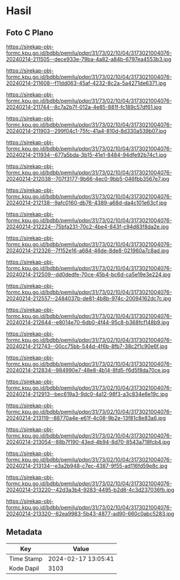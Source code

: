 # Hasil

## Foto C Plano

https://sirekap-obj-formc.kpu.go.id/bdbb/pemilu/pdpr/31/73/02/10/04/3173021004076-20240214-211505--dece933e-79ba-4a82-a84b-6797ea4553b3.jpg

https://sirekap-obj-formc.kpu.go.id/bdbb/pemilu/pdpr/31/73/02/10/04/3173021004076-20240214-211608--f11dd063-45af-4232-8c2a-5a4271de6371.jpg

https://sirekap-obj-formc.kpu.go.id/bdbb/pemilu/pdpr/31/73/02/10/04/3173021004076-20240214-211744--8c7a2b7f-012a-4e85-881f-fc189c57df61.jpg

https://sirekap-obj-formc.kpu.go.id/bdbb/pemilu/pdpr/31/73/02/10/04/3173021004076-20240214-211903--299f04c1-75fc-41a4-810d-8d330a539b07.jpg

https://sirekap-obj-formc.kpu.go.id/bdbb/pemilu/pdpr/31/73/02/10/04/3173021004076-20240214-211934--677a5bda-3b15-41e1-8484-94dfe92b74c1.jpg

https://sirekap-obj-formc.kpu.go.id/bdbb/pemilu/pdpr/31/73/02/10/04/3173021004076-20240214-212038--707f3177-9b66-4ec0-9bb5-046fbb3567e7.jpg

https://sirekap-obj-formc.kpu.go.id/bdbb/pemilu/pdpr/31/73/02/10/04/3173021004076-20240214-212138--9afc0160-db76-4389-a68d-da4c101e63cf.jpg

https://sirekap-obj-formc.kpu.go.id/bdbb/pemilu/pdpr/31/73/02/10/04/3173021004076-20240214-212224--75bfa231-70c2-4be4-843f-c94d83f8da2e.jpg

https://sirekap-obj-formc.kpu.go.id/bdbb/pemilu/pdpr/31/73/02/10/04/3173021004076-20240214-212326--7f152e16-a684-46de-8de8-021960a7c8ad.jpg

https://sirekap-obj-formc.kpu.go.id/bdbb/pemilu/pdpr/31/73/02/10/04/3173021004076-20240214-212509--dd0dedfe-70ce-45b4-bc6d-ca5e19e3e224.jpg

https://sirekap-obj-formc.kpu.go.id/bdbb/pemilu/pdpr/31/73/02/10/04/3173021004076-20240214-212557--2484037b-de81-4b8b-974c-20094162dc7c.jpg

https://sirekap-obj-formc.kpu.go.id/bdbb/pemilu/pdpr/31/73/02/10/04/3173021004076-20240214-212644--e8014e70-6db0-4f44-95c8-b368fcf148b9.jpg

https://sirekap-obj-formc.kpu.go.id/bdbb/pemilu/pdpr/31/73/02/10/04/3173021004076-20240214-212743--00cc75bb-544d-4f6b-8fb7-38c2f1c90e6f.jpg

https://sirekap-obj-formc.kpu.go.id/bdbb/pemilu/pdpr/31/73/02/10/04/3173021004076-20240214-212834--984990e7-48e8-4b14-8fd5-f6d5f8da70ce.jpg

https://sirekap-obj-formc.kpu.go.id/bdbb/pemilu/pdpr/31/73/02/10/04/3173021004076-20240214-212913--bec619a3-9dc0-4a12-98f3-a3c834e6e19c.jpg

https://sirekap-obj-formc.kpu.go.id/bdbb/pemilu/pdpr/31/73/02/10/04/3173021004076-20240214-213119--88770a4e-e61f-4c08-9b2e-13f81c8e83a6.jpg

https://sirekap-obj-formc.kpu.go.id/bdbb/pemilu/pdpr/31/73/02/10/04/3173021004076-20240214-213054--88b7f190-43ed-4b94-8d70-8543a718fcb4.jpg

https://sirekap-obj-formc.kpu.go.id/bdbb/pemilu/pdpr/31/73/02/10/04/3173021004076-20240214-213134--e3a2b948-c7ec-4387-9f55-ad116fd59e8c.jpg

https://sirekap-obj-formc.kpu.go.id/bdbb/pemilu/pdpr/31/73/02/10/04/3173021004076-20240214-213220--42d3a3b4-9283-4495-b2d8-4c3d237036fb.jpg

https://sirekap-obj-formc.kpu.go.id/bdbb/pemilu/pdpr/31/73/02/10/04/3173021004076-20240214-213320--62ea9983-5b43-4877-ad90-660c0abc5283.jpg


## Metadata

| Key        | Value               |
| ---------- | ------------------- |
| Time Stamp | 2024-02-17 13:05:41 |
| Kode Dapil | 3103                |



